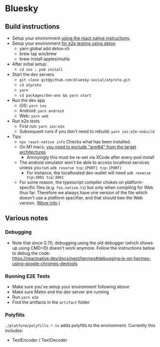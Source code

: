 # Bluesky

## Build instructions

- Setup your environment [using the react native instructions](https://reactnative.dev/docs/environment-setup).
- Setup your environment [for e2e testing using detox](https://wix.github.io/Detox/docs/introduction/getting-started):
  - yarn global add detox-cli
  - brew tap wix/brew
  - brew install applesimutils
- After initial setup:
  - `cd ios ; pod install`
- Start the dev servers
  - `git clone git@github.com:bluesky-social/atproto.git`
  - `cd atproto`
  - `yarn`
  - `cd packages/dev-env && yarn start`
- Run the dev app
  - iOS: `yarn ios`
  - Android: `yarn android`
  - Web: `yarn web`
- Run e2e tests
  - First run: `yarn ios:e2e`
  - Subsequent runs if you don't need to rebuild: `yarn ios:e2e-nobuild`
- Tips
  - `npx react-native info` Checks what has been installed.
  - On M1 macs, [you need to exclude "arm64" from the target architectures](https://stackoverflow.com/a/65399525)
    - Annoyingly this must be re-set via XCode after every pod install
  - The android simulator won't be able to access localhost services unless you run `adb reverse tcp:{PORT} tcp:{PORT}`
    - For instance, the localhosted dev-wallet will need `adb reverse tcp:3001 tcp:3001`
  - For some reason, the typescript compiler chokes on platform-specific files (e.g. `foo.native.ts`) but only when compiling for Web thus far. Therefore we always have one version of the file which doesn't use a platform specifier, and that should bee the Web version. ([More info](https://stackoverflow.com/questions/44001050/platform-specific-import-component-in-react-native-with-typescript).)

## Various notes

### Debugging

- Note that since 0.70, debugging using the old debugger (which shows up using CMD+D) doesn't work anymore. Follow the instructions below to debug the code: https://reactnative.dev/docs/next/hermes#debugging-js-on-hermes-using-google-chromes-devtools

### Running E2E Tests

- Make sure you've setup your environment following above
- Make sure Metro and the dev server are running
- Run `yarn e2e`
- Find the artifacts in the `artifact` folder

### Polyfills

`./platform/polyfills.*.ts` adds polyfills to the environment. Currently this includes:

- TextEncoder / TextDecoder
